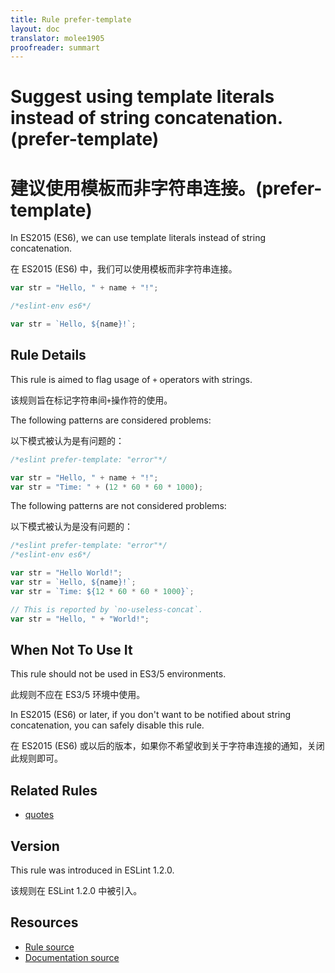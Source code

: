```yaml
---
title: Rule prefer-template
layout: doc
translator: molee1905
proofreader: summart
---
```

<!-- Note: No pull requests accepted for this file. See README.md in the root directory for details. -->

# Suggest using template literals instead of string concatenation. (prefer-template)

# 建议使用模板而非字符串连接。(prefer-template)

In ES2015 (ES6), we can use template literals instead of string concatenation.

在 ES2015 (ES6) 中，我们可以使用模板而非字符串连接。

```js
var str = "Hello, " + name + "!";
```

```js
/*eslint-env es6*/

var str = `Hello, ${name}!`;
```

## Rule Details

This rule is aimed to flag usage of `+` operators with strings.

该规则旨在标记字符串间`+`操作符的使用。

The following patterns are considered problems:

以下模式被认为是有问题的：

```js
/*eslint prefer-template: "error"*/

var str = "Hello, " + name + "!";
var str = "Time: " + (12 * 60 * 60 * 1000);
```

The following patterns are not considered problems:

以下模式被认为是没有问题的：

```js
/*eslint prefer-template: "error"*/
/*eslint-env es6*/

var str = "Hello World!";
var str = `Hello, ${name}!`;
var str = `Time: ${12 * 60 * 60 * 1000}`;

// This is reported by `no-useless-concat`.
var str = "Hello, " + "World!";
```

## When Not To Use It

This rule should not be used in ES3/5 environments.

此规则不应在 ES3/5 环境中使用。

In ES2015 (ES6) or later, if you don't want to be notified about string concatenation, you can safely disable this rule.

在 ES2015 (ES6) 或以后的版本，如果你不希望收到关于字符串连接的通知，关闭此规则即可。

## Related Rules

* [quotes](quotes)

## Version

This rule was introduced in ESLint 1.2.0.

该规则在 ESLint 1.2.0 中被引入。

## Resources

* [Rule source](https://github.com/eslint/eslint/tree/master/lib/rules/prefer-template.js)
* [Documentation source](https://github.com/eslint/eslint/tree/master/docs/rules/prefer-template.md)

